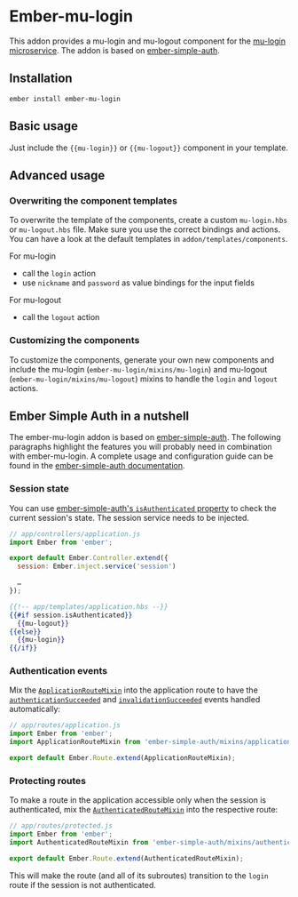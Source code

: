 # Ember-mu-login

This addon provides a mu-login and mu-logout component for the [mu-login microservice](https://github.com/mu-semtech/login-service). The addon is based on [ember-simple-auth](https://github.com/simplabs/ember-simple-auth).

## Installation
```
ember install ember-mu-login
```

## Basic usage
Just include the `{{mu-login}}` or `{{mu-logout}}` component in your template.


## Advanced usage

### Overwriting the component templates
To overwrite the template of the components, create a custom `mu-login.hbs` or `mu-logout.hbs` file. Make sure you use the correct bindings and actions. You can have a look at the default templates in `addon/templates/components`.

For mu-login
  - call the `login` action
  - use `nickname` and `password` as value bindings for the input fields

For mu-logout
  - call the `logout` action

### Customizing the components
To customize the components, generate your own new components and include the mu-login (`ember-mu-login/mixins/mu-login`) and mu-logout (`ember-mu-login/mixins/mu-logout`) mixins to handle the `login` and `logout` actions. 


## Ember Simple Auth in a nutshell
The ember-mu-login addon is based on [ember-simple-auth](https://github.com/simplabs/ember-simple-auth). The following paragraphs highlight the features you will probably need in combination with ember-mu-login. A complete usage and configuration guide can be found in the [ember-simple-auth documentation](https://github.com/simplabs/ember-simple-auth).

### Session state
You can use [ember-simple-auth's `isAuthenticated` property](https://github.com/simplabs/ember-simple-auth#basic-usage) to check the current session's state. The session service needs to be injected. 

```js
// app/controllers/application.js
import Ember from 'ember';

export default Ember.Controller.extend({
  session: Ember.inject.service('session')

  …
});
```

```handlebars
{{!-- app/templates/application.hbs --}}
{{#if session.isAuthenticated}}
  {{mu-logout}}
{{else}}
  {{mu-login}}
{{/if}}
```

### Authentication events
Mix the [`ApplicationRouteMixin`](http://ember-simple-auth.com/api/classes/ApplicationRouteMixin.html)
into the application route to have the [`authenticationSucceeded`](http://ember-simple-auth.com/api/classes/SessionService.html#event_authenticationSucceeded)
and [`invalidationSucceeded`](http://ember-simple-auth.com/api/classes/SessionService.html#event_invalidationSucceeded)
events handled automatically:

```js
// app/routes/application.js
import Ember from 'ember';
import ApplicationRouteMixin from 'ember-simple-auth/mixins/application-route-mixin';

export default Ember.Route.extend(ApplicationRouteMixin);
```

### Protecting routes
To make a route in the application accessible only when the session is authenticated, mix the
[`AuthenticatedRouteMixin`](http://ember-simple-auth.com/api/classes/AuthenticatedRouteMixin.html)
into the respective route:

```js
// app/routes/protected.js
import Ember from 'ember';
import AuthenticatedRouteMixin from 'ember-simple-auth/mixins/authenticated-route-mixin';

export default Ember.Route.extend(AuthenticatedRouteMixin);
```

This will make the route (and all of its subroutes) transition to the `login` route if the session is not authenticated.
